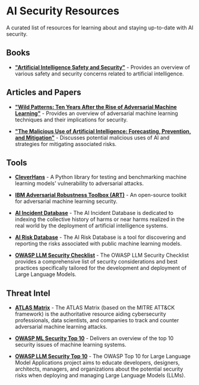 # AI Security Resources

A curated list of resources for learning about and staying up-to-date with AI security.

## Books

- **["Artificial Intelligence Safety and Security"](https://www.amazon.com/Artificial-Intelligence-Security-Chapman-Robotics/dp/0815369824)** - Provides an overview of various safety and security concerns related to artificial intelligence. 
  
## Articles and Papers

- **["Wild Patterns: Ten Years After the Rise of Adversarial Machine Learning"](https://arxiv.org/pdf/1712.03141.pdf)** - Provides an overview of adversarial machine learning techniques and their implications for security.

- **["The Malicious Use of Artificial Intelligence: Forecasting, Prevention, and Mitigation"](https://arxiv.org/pdf/1802.07228.pdf)** - Discusses potential malicious uses of AI and strategies for mitigating associated risks.

## Tools

- **[CleverHans](https://github.com/cleverhans-lab/cleverhans)** - A Python library for testing and benchmarking machine learning models' vulnerability to adversarial attacks.

- **[IBM Adversarial Robustness Toolbox (ART)](https://research.ibm.com/projects/adversarial-robustness-toolbox)** - An open-source toolkit for adversarial machine learning security.

- **[AI Incident Database](https://incidentdatabase.ai/)** - The AI Incident Database is dedicated to indexing the collective history of harms or near harms realized in the real world by the deployment of artificial intelligence systems. 

- **[AI Risk Database](https://airisk.io/)** - The AI Risk Database is a tool for discovering and reporting the risks associated with public machine learning models.

- **[OWASP LLM Security Checklist](https://owasp.org/www-project-top-10-for-large-language-model-applications/llm-top-10-governance-doc/LLM_AI_Security_and_Governance_Checklist-v1.pdf)** - The OWASP LLM Security Checklist provides a comprehensive list of security considerations and best practices specifically tailored for the development and deployment of Large Language Models.



  
## Threat Intel

- **[ATLAS Matrix](https://atlas.mitre.org/matrices/ATLAS/)** - The ATLAS Matrix (based on the MITRE ATT&CK framework) is the authoritative resource aiding cybersecurity professionals, data scientists, and companies to track and counter adversarial machine learning attacks.

- **[OWASP ML Security Top 10](https://owasp.org/www-project-machine-learning-security-top-10/)** - Delivers an overview of the top 10 security issues of machine learning systems.

- **[OWASP LLM Security Top 10](https://owasp.org/www-project-top-10-for-large-language-model-applications/)** - The OWASP Top 10 for Large Language Model Applications project aims to educate developers, designers, architects, managers, and organizations about the potential security risks when deploying and managing Large Language Models (LLMs).


